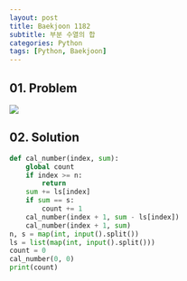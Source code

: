 ```yaml
---
layout: post
title: Baekjoon 1182
subtitle: 부분 수열의 합
categories: Python
tags: [Python, Baekjoon]
---
```


## 01. Problem

<img src="https://github.com/WoojinJeonkr/WoojinJeonkr.github.io/blob/main/assets/images/post_image/baekjoon/baekjoon_1182.png?raw=true">

## 02. Solution

```Python
def cal_number(index, sum):
    global count
    if index >= n:
        return
    sum += ls[index]
    if sum == s:
        count += 1
    cal_number(index + 1, sum - ls[index])
    cal_number(index + 1, sum)
n, s = map(int, input().split())
ls = list(map(int, input().split()))
count = 0
cal_number(0, 0)
print(count)
```
